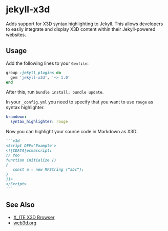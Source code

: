 # jekyll-x3d

Adds support for X3D syntax highlighting to Jekyll. This allows developers to easily integrate and display X3D content within their Jekyll-powered websites.

## Usage

Add the following lines to your `Gemfile`:

```ruby
group :jekyll_plugins do
  gem 'jekyll-x3d', '~> 1.0'
end
```

After this, run `bundle install; bundle update`.

In your `_config.yml` you need to specify that you want to use `rouge` as syntax highlighter.

```yml
kramdown:
  syntax_highlighter: rouge
```

Now you can highlight your source code in Markdown as X3D:

``````md
```x3d
<Script DEF='Example'>
<![CDATA[ecmascript:
// foo
function initialize ()
{
   const a = new MFString ("abc");
}
]]>
</Script>
```
``````

## See Also

* [X_ITE X3D Browser](https://create3000.github.io/x_ite/)
* [web3d.org](https://www.web3d.org)
